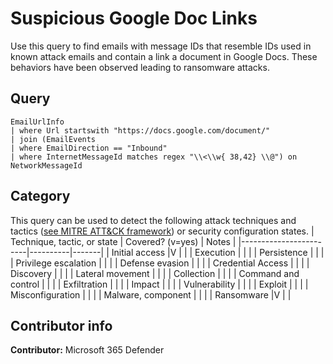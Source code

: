 # Suspicious Google Doc Links

Use this query to find emails with message IDs that resemble IDs used in known attack emails and contain a link a document in Google Docs. These behaviors have
been observed leading to ransomware attacks.

## Query
```
EmailUrlInfo 
| where Url startswith "https://docs.google.com/document/" 
| join (EmailEvents 
| where EmailDirection == "Inbound" 
| where InternetMessageId matches regex "\\<\\w{ 38,42} \\@") on NetworkMessageId 

```
## Category
This query can be used to detect the following attack techniques and tactics ([see MITRE ATT&CK framework](https://attack.mitre.org/)) or security configuration states.
| Technique, tactic, or state | Covered? (v=yes) | Notes |
|------------------------|----------|-------|
| Initial access |V  |  |
| Execution |  |  |
| Persistence |  |  | 
| Privilege escalation |  |  |
| Defense evasion |  |  | 
| Credential Access |  |  | 
| Discovery |  |  | 
| Lateral movement |  |  | 
| Collection |  |  | 
| Command and control |  |  | 
| Exfiltration |  |  | 
| Impact |  |  |
| Vulnerability |  |  |
| Exploit |  |  |
| Misconfiguration |  |  |
| Malware, component |  |  |
| Ransomware |V |  |


## Contributor info
**Contributor:** Microsoft 365 Defender
